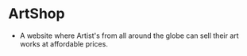 # ArtShop
- A website where Artist's from all around the globe can sell their art works at affordable prices.
